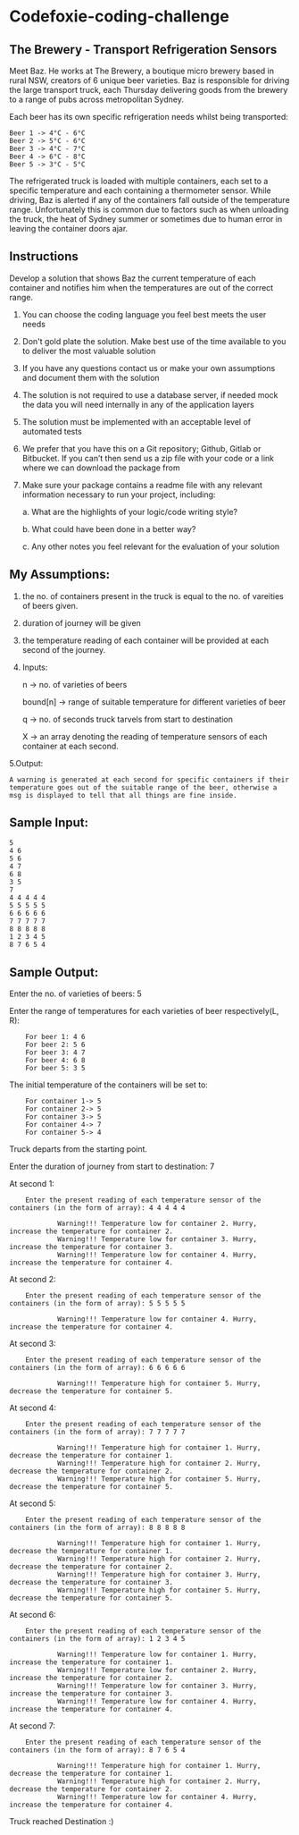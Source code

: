 # Codefoxie-coding-challenge

## The Brewery - Transport Refrigeration Sensors

Meet Baz. He works at The Brewery, a boutique micro brewery based in rural NSW, creators of 6
unique beer varieties. Baz is responsible for driving the large transport truck, each Thursday
delivering goods from the brewery to a range of pubs across metropolitan Sydney.

Each beer has its own specific refrigeration needs whilst being transported:

	Beer 1 -> 4°C - 6°C
	Beer 2 -> 5°C - 6°C
	Beer 3 -> 4°C - 7°C
	Beer 4 -> 6°C - 8°C
	Beer 5 -> 3°C - 5°C
	
The refrigerated truck is loaded with multiple containers, each set to a specific temperature and
each containing a thermometer sensor.
While driving, Baz is alerted if any of the containers fall outside of the temperature range.
Unfortunately this is common due to factors such as when unloading the truck, the heat of
Sydney summer or sometimes due to human error in leaving the container doors ajar.

Instructions
------------
Develop a solution that shows Baz the current temperature of each container and notifies him
when the temperatures are out of the correct range.
1. You can choose the coding language you feel best meets the user needs
2. Don't gold plate the solution. Make best use of the time available to you to deliver the
most valuable solution
3. If you have any questions contact us or make your own assumptions and document them
with the solution
4. The solution is not required to use a database server, if needed mock the data you will
need internally in any of the application layers
5. The solution must be implemented with an acceptable level of automated tests
6. We prefer that you have this on a Git repository; Github, Gitlab or Bitbucket. If you can’t
then send us a zip file with your code or a link where we can download the package from
7. Make sure your package contains a readme file with any relevant information necessary
to run your project, including:

	a. What are the highlights of your logic/code writing style?
	
	b. What could have been done in a better way?
	
	c. Any other notes you feel relevant for the evaluation of your solution


## My Assumptions:

1. the no. of containers present in the truck is equal to the no. of vareities of beers given.
2. duration of journey will be given
3. the temperature reading of each container will be provided at each second of the journey.
4. Inputs:

	n -> no. of varieties of beers
	
	bound[n] -> range of suitable temperature for different varieties of beer
	
	q -> no. of seconds truck tarvels from start to destination
	
	X -> an array denoting the reading of temperature sensors of each container at each second.	
	
5.Output:

	A warning is generated at each second for specific containers if their temperature goes out of the suitable range of the beer, otherwise a msg is displayed to tell that all things are fine inside.


## Sample Input:

	5
	4 6
	5 6
	4 7
	6 8
	3 5
	7
	4 4 4 4 4
	5 5 5 5 5
	6 6 6 6 6
	7 7 7 7 7
	8 8 8 8 8
	1 2 3 4 5
	8 7 6 5 4


## Sample Output:

Enter the no. of varieties of beers: 5

Enter the range of temperatures for each varieties of beer respectively(L, R):

        For beer 1: 4 6
        For beer 2: 5 6
        For beer 3: 4 7
        For beer 4: 6 8
        For beer 5: 3 5

The initial temperature of the containers will be set to:

        For container 1-> 5
        For container 2-> 5
        For container 3-> 5
        For container 4-> 7
        For container 5-> 4

Truck departs from the starting point.

Enter the duration of journey from start to destination: 7

At second 1:

        Enter the present reading of each temperature sensor of the containers (in the form of array): 4 4 4 4 4

                Warning!!! Temperature low for container 2. Hurry, increase the temperature for container 2.
                Warning!!! Temperature low for container 3. Hurry, increase the temperature for container 3.
                Warning!!! Temperature low for container 4. Hurry, increase the temperature for container 4.
At second 2:

        Enter the present reading of each temperature sensor of the containers (in the form of array): 5 5 5 5 5

                Warning!!! Temperature low for container 4. Hurry, increase the temperature for container 4.
At second 3:

        Enter the present reading of each temperature sensor of the containers (in the form of array): 6 6 6 6 6

                Warning!!! Temperature high for container 5. Hurry, decrease the temperature for container 5.
At second 4:

        Enter the present reading of each temperature sensor of the containers (in the form of array): 7 7 7 7 7

                Warning!!! Temperature high for container 1. Hurry, decrease the temperature for container 1.
                Warning!!! Temperature high for container 2. Hurry, decrease the temperature for container 2.
                Warning!!! Temperature high for container 5. Hurry, decrease the temperature for container 5.
At second 5:

        Enter the present reading of each temperature sensor of the containers (in the form of array): 8 8 8 8 8

                Warning!!! Temperature high for container 1. Hurry, decrease the temperature for container 1.
                Warning!!! Temperature high for container 2. Hurry, decrease the temperature for container 2.
                Warning!!! Temperature high for container 3. Hurry, decrease the temperature for container 3.
                Warning!!! Temperature high for container 5. Hurry, decrease the temperature for container 5.
At second 6:

        Enter the present reading of each temperature sensor of the containers (in the form of array): 1 2 3 4 5

                Warning!!! Temperature low for container 1. Hurry, increase the temperature for container 1.
                Warning!!! Temperature low for container 2. Hurry, increase the temperature for container 2.
                Warning!!! Temperature low for container 3. Hurry, increase the temperature for container 3.
                Warning!!! Temperature low for container 4. Hurry, increase the temperature for container 4.
At second 7:

        Enter the present reading of each temperature sensor of the containers (in the form of array): 8 7 6 5 4

                Warning!!! Temperature high for container 1. Hurry, decrease the temperature for container 1.
                Warning!!! Temperature high for container 2. Hurry, decrease the temperature for container 2.
                Warning!!! Temperature low for container 4. Hurry, increase the temperature for container 4.

Truck reached Destination :)
